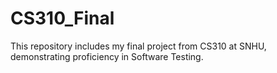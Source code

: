 # CS310_Final
This repository includes my final project from CS310 at SNHU, demonstrating proficiency in Software Testing. 
